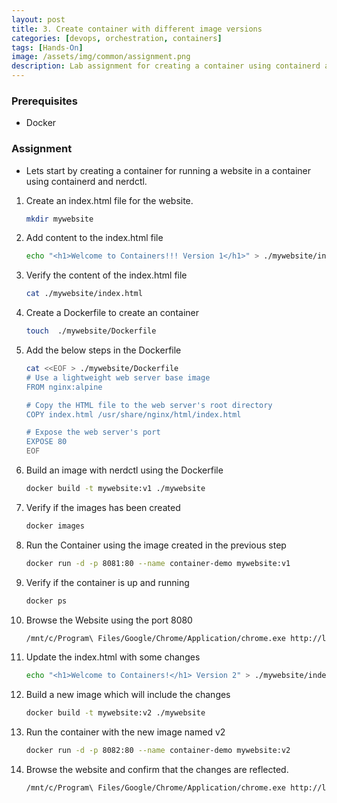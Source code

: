 ```yaml
---
layout: post
title: 3. Create container with different image versions
categories: [devops, orchestration, containers]
tags: [Hands-On]
image: /assets/img/common/assignment.png
description: Lab assignment for creating a container using containerd and docker with different versions.
---
```


### Prerequisites

- Docker

### Assignment

- Lets start by creating a container for running a website in a container using containerd and nerdctl.

1. Create an index.html file for the website.

    ```sh
    mkdir mywebsite
    ```

2. Add content to the index.html file

    ```sh
    echo "<h1>Welcome to Containers!!! Version 1</h1>" > ./mywebsite/index.html   
    ```

3. Verify the content of the index.html file

    ```sh
    cat ./mywebsite/index.html
    ```

4. Create a Dockerfile to create an container

    ```sh
    touch  ./mywebsite/Dockerfile
    ```

5. Add the below steps in the Dockerfile

    ```sh
    cat <<EOF > ./mywebsite/Dockerfile
    # Use a lightweight web server base image
    FROM nginx:alpine

    # Copy the HTML file to the web server's root directory
    COPY index.html /usr/share/nginx/html/index.html

    # Expose the web server's port
    EXPOSE 80
    EOF
    ```

6. Build an image with nerdctl using the Dockerfile

    ```sh
    docker build -t mywebsite:v1 ./mywebsite
    ```

7. Verify if the images has been created

    ```sh
    docker images
    ```

8. Run the Container using the image created in the previous step

    ```sh
    docker run -d -p 8081:80 --name container-demo mywebsite:v1
    ```

9. Verify if the container is up and running

    ```sh
    docker ps
    ```

10. Browse the Website using the port 8080

    ```sh
    /mnt/c/Program\ Files/Google/Chrome/Application/chrome.exe http://localhost:8080/
    ```

11. Update the index.html with some changes

    ```sh
    echo "<h1>Welcome to Containers!</h1> Version 2" > ./mywebsite/index.html   
    ```

12. Build a new image which will include the changes

    ```sh
    docker build -t mywebsite:v2 ./mywebsite
    ```

13. Run the container with the new image named v2

    ```sh
    docker run -d -p 8082:80 --name container-demo mywebsite:v2
    ```

14. Browse the website and confirm that the changes are reflected.

    ```sh
    /mnt/c/Program\ Files/Google/Chrome/Application/chrome.exe http://localhost:8082/
    ```
